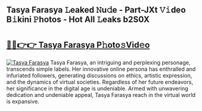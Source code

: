 ## Tasya Farasya 𝙻eaked 𝙽u𝚍e - Part-JXt 𝚅𝚒deo B𝚒kini 𝙿hotos - Hot All 𝙻eaks b2S0X

# <h2><a href="http://ld455eq.urlbe.top/?page=Tasya+Farasya">🔗🔗👉👉 Tasya Farasya P𝚑oto𝚜Vid𝚎o</a></h2>

[![Tasya Farasya](https://i.imgur.com/eBuTRDB.gif)](http://ld455eq.urlbe.top/?page=Tasya+Farasya)
Tasya Farasya, an intriguing and perplexing personage, transcends simple labels. Her innovative online persona has enthralled and infuriated followers, generating discussions on ethics, artistic expression, and the dynamics of virtual societies. Regardless of her future endeavors, her significance in the digital age is undeniable. Armed with unwavering dedication and undeniable appeal, Tasya Farasya reach in the virtual world is expansive.
